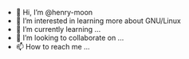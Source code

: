 - 👋 Hi, I’m @henry-moon
- 👀 I’m interested in learning more about GNU/Linux
- 🌱 I’m currently learning ...
- 💞️ I’m looking to collaborate on ...
- 📫 How to reach me ...

<!---
henry-moon/henry-moon is a ✨ special ✨ repository because its `README.md` (this file) appears on your GitHub profile.
You can click the Preview link to take a look at your changes.
--->
